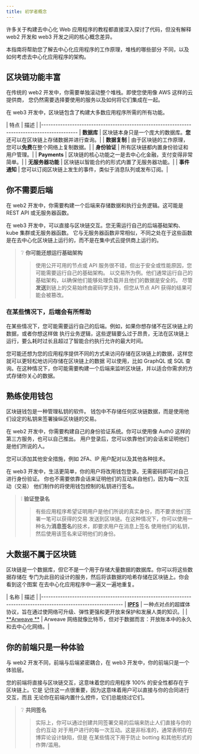 ```yaml
---
title: 初学者概念
---
```


<head>
 <title>EOS dApps-初学者概念</title></head>

许多关于构建去中心化 Web 应用程序的教程都直接深入探讨了代码，但没有解释 
web2 开发和 web3 开发之间的核心概念差异。 

本指南将帮助您了解去中心化应用程序的工作原理，堆栈的哪些部分
不同，以及如何考虑去中心化应用程序的架构。

## 区块链功能丰富

在传统的 web2 开发中，你需要单独滚动整个堆栈。即使您使用像 AWS 这样的云提供商， 
您仍然需要选择要使用的服务以及如何将它们集成在一起。

在 web3 开发中，区块链包含了构建大多数应用程序所需的所有功能。

| 特点 | 描述 |
|---------------------------------------------------------------------------------------------
| **数据库** | 区块链本身只是一个庞大的数据库。**您**还可以在区块链上存储数据并进行查询。|
| **数据复制** | 由于区块链的工作原理，您可以**免费**在整个网络上复制数据。|
| **身份验证** | 所有区块链都内置身份验证和用户管理。|
| **Payments** | 区块链的核心功能之一是去中心化金融，支付变得非常简单。|
| **无服务器功能** | 区块链以智能合约的形式内置了无服务器功能。|
| **事件通知** | 您可以订阅区块链上发生的事件，类似于消息队列或发布订阅。|

## 你不需要后端

在 web2 开发中，你需要构建一个后端来存储数据和执行业务逻辑。这可能是 REST API 或无服务器函数。

在 web3 开发中，可以直接与区块链交互。您无需运行自己的后端基础架构、kube 集群或无服务器函数。
它与无服务器函数非常相似，不同之处在于这些函数是在去中心化区块链上运行的，而不是在集中式云提供商上运行的。

>❔ **你可能还想运行基础架构**
> >使用公开可用的节点或 API 服务很不错，但出于安全或性能原因，您可能需要运行自己的基础架构。
>以交易所为例。他们通常运行自己的基础架构，以确保他们能够处理负载并且他们的数据是安全的。
>尽管**发送**到链上的交易始终由密码学支持，但您从节点 API 获得的结果可能会被篡改。

### 在某些情况下，后端会有所帮助

在某些情况下，您可能需要运行自己的后端。例如，如果你想存储不在区块链上的数据，或者你想这样做
执行业务逻辑，这些逻辑要么过于昂贵，无法在区块链上运行，要么耗时过长且超过了智能合约执行允许的最大时间。

您可能还想为您的应用程序提供不同的方式来访问存储在区块链上的数据，这样您就可以更轻松地访问存储在区块链上的数据 
可以使用，比如 GraphQL 或 SQL 查询。在这种情况下，你可能需要构建一个后端来监听区块链，并以适合你需求的方式存储你关心的数据。 

## 熟练使用钱包

区块链钱包是一种管理私钥的软件。
钱包中不存储任何区块链数据，而是使用他们设定的私钥来签署操纵区块链的交易。

在 web2 开发中，你需要构建自己的身份验证系统。你可以使用像 Auth0 这样的第三方服务，也可以自己推出。
用户登录后，您可以依靠他们的会话来证明他们是他们所说的人。 

您可以添加其他安全措施，例如 2FA、IP 用户配对以及其他各种技术。 

在 web3 开发中，生活更简单，你的用户将改用钱包登录。无需密码即可对自己进行身份验证。 
你也不需要依靠会话来证明他们的互动来自他们，因为每一次互动（交易） 
他们制作的将使用钱包控制的私钥进行签名。

>❕ **验证登录名**
> >有些应用程序希望证明用户是他们所说的真实身份，而不要求他们签署一笔可以获得的交易
>发送到区块链。在这种情况下，你可以使用一种名为**消息签名**的技术，即要求用户在消息上签名
>使用他们的私钥，然后使用该签名来证明他们的身份。 

## 大数据不属于区块链

区块链是一个数据库，但它不是一个用于存储大量数据的数据库。你可以将这些数据存储在 
专门为此目的设计的服务，然后将该数据的哈希存储在区块链上。你会看到这个图案
在去中心化应用程序中一遍又一遍地重复。

| 名称 | 描述 |
|----------------------------------------------------------------------------------------------------------------
| [**IPFS**](https://ipfs.tech/)          | 一种点对点的超媒体协议，旨在通过使网络可升级、弹性更强和更开放来保护和发展人类的知识。|
| [**Arweave **](https://www.arweave.org/) | Arweave 网络就像比特币，但对于数据而言：开放账本中的永久和去中心化网络。|


## 你的前端只是一种体验

与 web2 开发不同，前端与后端紧密耦合，在 web3 开发中，你的前端只是一个体验层。

您的前端将直接与区块链交互，这意味着您的应用程序 100% 的安全性都存在于区块链上。它是 
记住这一点很重要，因为这意味着用户可以直接与你的合同进行交互，而且 
无论你在前端内置什么控件，它们总能绕过它们。

>❔ **共同签名**
> >实际上，你可以通过创建共同签署交易的后端来防止人们直接与你的合约互动
>对于用户进行的每一次互动。这是非标准的，通常表明存在博弈论设计缺陷，但是 
>在某些情况下用于防止 botting 和其他形式的作弊/滥用。

